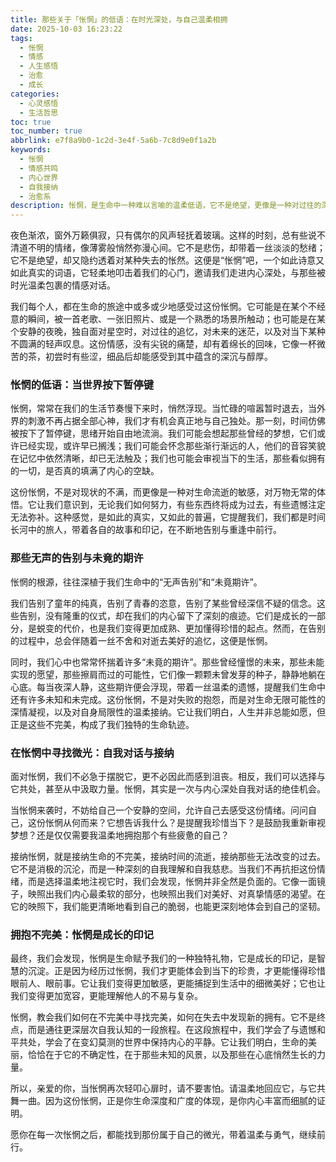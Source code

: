 ```yaml
---
title: 那些关于「怅惘」的低语：在时光深处，与自己温柔相拥
date: 2025-10-03 16:23:22
tags:
  - 怅惘
  - 情感
  - 人生感悟
  - 治愈
  - 成长
categories:
  - 心灵感悟
  - 生活哲思
toc: true
toc_number: true
abbrlink: e7f8a9b0-1c2d-3e4f-5a6b-7c8d9e0f1a2b
keywords:
  - 怅惘
  - 情感共鸣
  - 内心世界
  - 自我接纳
  - 治愈系
description: 怅惘，是生命中一种难以言喻的温柔低语，它不是绝望，更像是一种对过往的深情回望，对未知的轻声叹息。这篇文章将带你走进这份复杂而细腻的情感，学会如何在怅惘中找到内心的平静与力量，最终与那个在时光深处徘徊的自己，温柔相拥。
---
```


夜色渐浓，窗外万籁俱寂，只有偶尔的风声轻抚着玻璃。这样的时刻，总有些说不清道不明的情绪，像薄雾般悄然弥漫心间。它不是悲伤，却带着一丝淡淡的愁绪；它不是绝望，却又隐约透着对某种失去的怅然。这便是“怅惘”吧，一个如此诗意又如此真实的词语，它轻柔地叩击着我们的心门，邀请我们走进内心深处，与那些被时光温柔包裹的情感对话。

我们每个人，都在生命的旅途中或多或少地感受过这份怅惘。它可能是在某个不经意的瞬间，被一首老歌、一张旧照片、或是一个熟悉的场景所触动；也可能是在某个安静的夜晚，独自面对星空时，对过往的追忆，对未来的迷茫，以及对当下某种不圆满的轻声叹息。这份情感，没有尖锐的痛楚，却有着绵长的回味，它像一杯微苦的茶，初尝时有些涩，细品后却能感受到其中蕴含的深沉与醇厚。

### 怅惘的低语：当世界按下暂停键

怅惘，常常在我们的生活节奏慢下来时，悄然浮现。当忙碌的喧嚣暂时退去，当外界的刺激不再占据全部心神，我们才有机会真正地与自己独处。那一刻，时间仿佛被按下了暂停键，思绪开始自由地流淌。我们可能会想起那些曾经的梦想，它们或许已经实现，或许早已搁浅；我们可能会怀念那些渐行渐远的人，他们的音容笑貌在记忆中依然清晰，却已无法触及；我们也可能会审视当下的生活，那些看似拥有的一切，是否真的填满了内心的空缺。

这份怅惘，不是对现状的不满，而更像是一种对生命流逝的敏感，对万物无常的体悟。它让我们意识到，无论我们如何努力，有些东西终将成为过去，有些遗憾注定无法弥补。这种感觉，是如此的真实，又如此的普遍，它提醒我们，我们都是时间长河中的旅人，带着各自的故事和印记，在不断地告别与重逢中前行。

### 那些无声的告别与未竟的期许

怅惘的根源，往往深植于我们生命中的“无声告别”和“未竟期许”。

我们告别了童年的纯真，告别了青春的恣意，告别了某些曾经深信不疑的信念。这些告别，没有隆重的仪式，却在我们的内心留下了深刻的痕迹。它们是成长的一部分，是蜕变的代价，也是我们变得更加成熟、更加懂得珍惜的起点。然而，在告别的过程中，总会伴随着一丝不舍和对逝去美好的追忆，这便是怅惘。

同时，我们心中也常常怀揣着许多“未竟的期许”。那些曾经憧憬的未来，那些未能实现的愿望，那些擦肩而过的可能性，它们像一颗颗未曾发芽的种子，静静地躺在心底。每当夜深人静，这些期许便会浮现，带着一丝温柔的遗憾，提醒我们生命中还有许多未知和未完成。这份怅惘，不是对失败的抱怨，而是对生命无限可能性的深情凝视，以及对自身局限性的温柔接纳。它让我们明白，人生并非总能如愿，但正是这些不完美，构成了我们独特的生命轨迹。

### 在怅惘中寻找微光：自我对话与接纳

面对怅惘，我们不必急于摆脱它，更不必因此而感到沮丧。相反，我们可以选择与它共处，甚至从中汲取力量。怅惘，其实是一次与内心深处自我对话的绝佳机会。

当怅惘来袭时，不妨给自己一个安静的空间，允许自己去感受这份情绪。问问自己，这份怅惘从何而来？它想告诉我什么？是提醒我珍惜当下？是鼓励我重新审视梦想？还是仅仅需要我温柔地拥抱那个有些疲惫的自己？

接纳怅惘，就是接纳生命的不完美，接纳时间的流逝，接纳那些无法改变的过去。它不是消极的沉沦，而是一种深刻的自我理解和自我慈悲。当我们不再抗拒这份情绪，而是选择温柔地注视它时，我们会发现，怅惘并非全然是负面的。它像一面镜子，映照出我们内心最柔软的部分，也映照出我们对美好、对真挚情感的渴望。在它的映照下，我们能更清晰地看到自己的脆弱，也能更深刻地体会到自己的坚韧。

### 拥抱不完美：怅惘是成长的印记

最终，我们会发现，怅惘是生命赋予我们的一种独特礼物，它是成长的印记，是智慧的沉淀。正是因为经历过怅惘，我们才更能体会到当下的珍贵，才更能懂得珍惜眼前人、眼前事。它让我们变得更加敏感，更能捕捉到生活中的细微美好；它也让我们变得更加宽容，更能理解他人的不易与复杂。

怅惘，教会我们如何在不完美中寻找完美，如何在失去中发现新的拥有。它不是终点，而是通往更深层次自我认知的一段旅程。在这段旅程中，我们学会了与遗憾和平共处，学会了在变幻莫测的世界中保持内心的平静。它让我们明白，生命的美丽，恰恰在于它的不确定性，在于那些未知的风景，以及那些在心底悄然生长的力量。

所以，亲爱的你，当怅惘再次轻叩心扉时，请不要害怕。请温柔地回应它，与它共舞一曲。因为这份怅惘，正是你生命深度和广度的体现，是你内心丰富而细腻的证明。

愿你在每一次怅惘之后，都能找到那份属于自己的微光，带着温柔与勇气，继续前行。